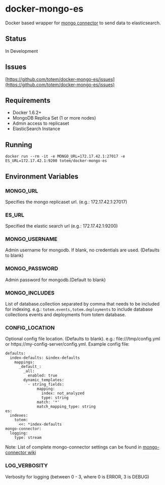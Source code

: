 # docker-mongo-es
Docker based wrapper for [mongo connector](https://github.com/10gen-labs/mongo-connector) to send data to elasticsearch.

## Status
In Development

## Issues
[https://github.com/totem/docker-mongo-es/issues](https://github.com/totem/docker-mongo-es/issues)

## Requirements
- Docker 1.6.2+
- MongoDB Replica Set (1 or more nodes)
- Admin access to replicaset
- ElasticSearch Instance

## Running
```
docker run --rm -it -e MONGO_URL=172.17.42.1:27017 -e ES_URL=172.17.42.1:9200 totem/docker-mongo-es
```

## Environment Variables

### MONGO_URL
Specifies the mongo replicaset url. (e.g.: 172.17.42.1:27017)

### ES_URL
Specified the elastic search url (e.g.: 172.17.42.1:9200)

### MONGO_USERNAME
Admin username for mongodb. If blank, no credentials are used. (Defaults to blank)

### MONGO_PASSWORD
Admin password for mongodb.(Default to blank)

### MONGO_INCLUDES
List of database.collection separated by comma that needs to be included for indexing. e.g.: ```totem.events,totem.deployments``` to 
include database collections events and deployments from totem database.

### CONFIG_LOCATION
Optional config file location. (Defaults to blank). e.g.:  file:///tmp/config.yml  or https://my-config-server/config.yml.
Example config file:  
```
defaults:
  index-defaults: &index-defaults
    mappings:
      _default_:
        _all:
          enabled: true
        dynamic_templates:
          - string_fields:
              mapping:
                index: not_analyzed
                type: string
              match: '*'
              match_mapping_type: string
es:
  indexes:
    totem:
      <<: *index-defaults
mongo-connector:
  logging:
    type: stream
```

Note:  List of complete mongo-connector settings can be found in [mongo-connector wiki](https://github.com/10gen-labs/mongo-connector/wiki/Configuration-Options)

### LOG_VERBOSITY
Verbosity for logging (between 0 - 3,  where 0 is ERROR,  3 is DEBUG)